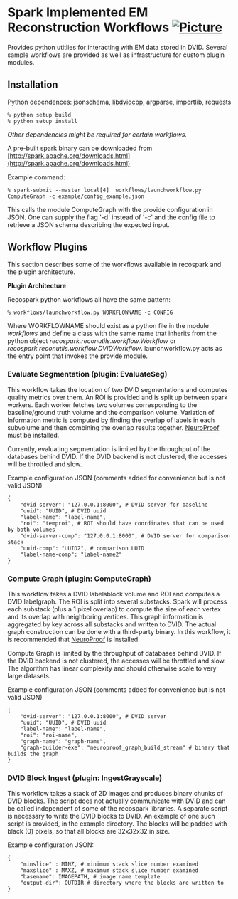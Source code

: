 # Spark Implemented EM Reconstruction Workflows  [![Picture](https://raw.github.com/janelia-flyem/janelia-flyem.github.com/master/images/HHMI_Janelia_Color_Alternate_180x40.png)](http://www.janelia.org)

Provides python utitlies for interacting with EM data stored in DVID.
Several sample workflows are provided as well as infrastructure for custom
plugin modules.

## Installation

Python dependences: jsonschema, [libdvidcpp](https://github.com/janelia-flyem/libdvid-cpp), argparse, importlib, requests

    % python setup build
    % python setup install

*Other dependencies might be required for certain workflows.*

A pre-built spark binary can be downloaded from [http://spark.apache.org/downloads.html](http://spark.apache.org/downloads.html)

Example command:

    % spark-submit --master local[4]  workflows/launchworkflow.py ComputeGraph -c example/config_example.json

This calls the module ComputeGraph with the provide configuration in JSON.  One can supply the flag '-d' instead of '-c' and the config file to retrieve a JSON schema describing the expected input. 


## Workflow Plugins

This section describes some of the workflows available in recospark and the plugin architecture.

**Plugin Architecture**

Recospark python workflows all have the same pattern:

    % workflows/launchworkflow.py WORKFLOWNAME -c CONFIG

Where WORKFLOWNAME should exist as a python file in the module *workflows* and define a class with the same name that inherits from
the python object *recospark.reconutils.workflow.Workflow* or *recospark.reconutils.workflow.DVIDWorkflow*.  launchworkflow.py acts as the entry point that invokes the provide module.

### Evaluate Segmentation (plugin: EvaluateSeg)

This workflow takes the location of two DVID segmentations and computes quality metrics over them.
An ROI is provided and is split up between spark workers.  Each worker fetches two volumes corresponding to the baseline/ground truth volume and
the comparison volume.  Variation of Information metric is computed by finding the overlap of labels
in each subvolume and then combining the overlap results together.
[NeuroProof](https://github.com/janelia-flyem/NeuroProof) must be installed.

Currently, evaluating segmentation is limited by the throughput of the databases behind DVID.  If the DVID backend is not clustered,
the accesses will be throttled and slow.

Example configuration JSON (comments added for convenience but is not valid JSON)

    {
        "dvid-server": "127.0.0.1:8000", # DVID server for baseline
        "uuid": "UUID", # DVID uuid
        "label-name": "label-name",
        "roi": "temproi", # ROI should have coordinates that can be used by both volumes
        "dvid-server-comp": "127.0.0.1:8000", # DVID server for comparison stack
        "uuid-comp": "UUID2", # comparison UUID
        "label-name-comp": "label-name2"
    }


### Compute Graph (plugin: ComputeGraph)

This workflow takes a DVID labelsblock volume and ROI and computes a DVID labelgraph.
The ROI is split into several substacks.  Spark will process each substack (plus a 1 pixel overlap)
to compute the size of each vertex and its overlap with neighboring vertices.  This graph information
is aggregated by key across all substacks and written to DVID.  The actual graph construction can be
done with a third-party binary.  In this workflow, it is recommended that [NeuroProof](https://github.com/janelia-flyem/NeuroProof) is installed.

Compute Graph is limited by the throughput of databases behind DVID.  If the DVID backend is not clustered, the accesses
will be throttled and slow.  The algorithm has linear complexity and should otherwise scale to very large datasets.

Example configuration JSON (comments added for convenience but is not valid JSON)

    {
        "dvid-server": "127.0.0.1:8000", # DVID server
        "uuid": "UUID", # DVID uuid
        "label-name": "label-name",
        "roi": "roi-name",
        "graph-name": "graph-name",
        "graph-builder-exe": "neuroproof_graph_build_stream" # binary that builds the graph
    }

### DVID Block Ingest (plugin: IngestGrayscale)

This workflow takes a stack of 2D images and produces binary chunks of DVID blocks.  The script does not
actually communicate with DVID and can be called independent of some of the recospark libraries.
A separate script is necessary to write the DVID blocks to DVID.  An example of one such script is provided,
in the example directory.  The blocks will be padded with black (0) pixels, so that all blocks are 32x32x32
in size.

Example configuration JSON:

    {
        "minslice" : MINZ, # minimum stack slice number examined
        "maxslice" : MAXZ, # maximum stack slice number examined
        "basename": IMAGEPATH, # image name template
        "output-dir": OUTDIR # directory where the blocks are written to
    }
